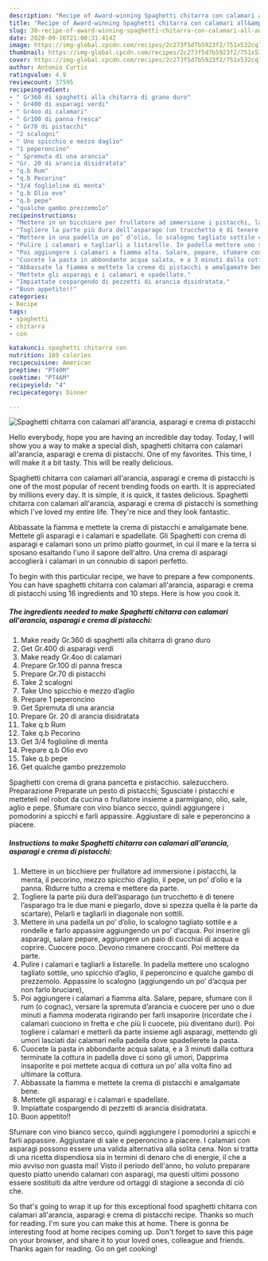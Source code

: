 ```yaml
---
description: "Recipe of Award-winning Spaghetti chitarra con calamari all&amp;#39;arancia, asparagi e crema di pistacchi"
title: "Recipe of Award-winning Spaghetti chitarra con calamari all&amp;#39;arancia, asparagi e crema di pistacchi"
slug: 38-recipe-of-award-winning-spaghetti-chitarra-con-calamari-all-and-39-arancia-asparagi-e-crema-di-pistacchi
date: 2020-09-16T21:00:31.414Z
image: https://img-global.cpcdn.com/recipes/2c273f5d7b5923f2/751x532cq70/spaghetti-chitarra-con-calamari-allarancia-asparagi-e-crema-di-pistacchi-recipe-main-photo.jpg
thumbnail: https://img-global.cpcdn.com/recipes/2c273f5d7b5923f2/751x532cq70/spaghetti-chitarra-con-calamari-allarancia-asparagi-e-crema-di-pistacchi-recipe-main-photo.jpg
cover: https://img-global.cpcdn.com/recipes/2c273f5d7b5923f2/751x532cq70/spaghetti-chitarra-con-calamari-allarancia-asparagi-e-crema-di-pistacchi-recipe-main-photo.jpg
author: Antonio Curtis
ratingvalue: 4.9
reviewcount: 37595
recipeingredient:
- " Gr360 di spaghetti alla chitarra di grano duro"
- " Gr400 di asparagi verdi"
- " Gr4oo di calamari"
- " Gr100 di panna fresca"
- " Gr70 di pistacchi"
- "2 scalogni"
- " Uno spicchio e mezzo daglio"
- "1 peperoncino"
- " Spremuta di una arancia"
- "Gr. 20 di arancia disidratata"
- "q.b Rum"
- "q.b Pecorino"
- "3/4 foglioline di menta"
- "q.b Olio evo"
- "q.b pepe"
- "qualche gambo prezzemolo"
recipeinstructions:
- "Mettere in un bicchiere per frullatore ad immersione i pistacchi, la menta, il pecorino, mezzo spicchio d’aglio, il pepe, un po’ d’olio e la panna. Ridurre tutto a crema e mettere da parte."
- "Togliere la parte più dura dell’asparago (un trucchetto è di tenere l’asparago tra le due mani e piegarlo, dove si spezza quella è la parte da scartare), Pelarli e tagliarli in diagonale non sottili."
- "Mettere in una padella un po’ d’olio, lo scalogno tagliato sottile e a rondelle e farlo appassire aggiungendo un po’ d’acqua. Poi inserire gli asparagi, salare pepare, aggiungere un paio di cucchiai di acqua e coprire. Cuocere poco. Devono rimanere croccanti. Poi mettere da parte."
- "Pulire i calamari e tagliarli a listarelle. In padella mettere uno scalogno tagliato sottile, uno spicchio d’aglio, il peperoncino e qualche gambo di prezzemolo. Appassire lo scalogno (aggiungendo un po’ d’acqua per non farlo bruciare),"
- "Poi aggiungere i calamari a fiamma alta. Salare, pepare, sfumare con il rum (o cognac), versare la spremuta d’arancia e cuocere per uno o due minuti a fiamma moderata rigirando per farli insaporire (ricordate che i calamari cuociono in fretta e che più li cuocete, più diventano duri). Poi togliere i calamari e metterli da parte insieme agli asparagi, mettendo gli umori lasciati dai calamari nella padella dove spadellerete la pasta."
- "Cuocete la pasta in abbondante acqua salata, e a 3 minuti dalla cottura terminate la cottura in padella dove ci sono gli umori, Dapprima insaporite e poi mettete acqua di cottura un po’ alla volta fino ad ultimare la cottura."
- "Abbassate la fiamma e mettete la crema di pistacchi e amalgamate bene."
- "Mettete gli asparagi e i calamari e spadellate."
- "Impiattate cospargendo di pezzetti di arancia disidratata."
- "Buon appetito!!"
categories:
- Recipe
tags:
- spaghetti
- chitarra
- con

katakunci: spaghetti chitarra con 
nutrition: 169 calories
recipecuisine: American
preptime: "PT40M"
cooktime: "PT46M"
recipeyield: "4"
recipecategory: Dinner

---
```



![Spaghetti chitarra con calamari all&#39;arancia, asparagi e crema di pistacchi](https://img-global.cpcdn.com/recipes/2c273f5d7b5923f2/751x532cq70/spaghetti-chitarra-con-calamari-allarancia-asparagi-e-crema-di-pistacchi-recipe-main-photo.jpg)

Hello everybody, hope you are having an incredible day today. Today, I will show you a way to make a special dish, spaghetti chitarra con calamari all&#39;arancia, asparagi e crema di pistacchi. One of my favorites. This time, I will make it a bit tasty. This will be really delicious.

Spaghetti chitarra con calamari all&#39;arancia, asparagi e crema di pistacchi is one of the most popular of recent trending foods on earth. It is appreciated by millions every day. It is simple, it is quick, it tastes delicious. Spaghetti chitarra con calamari all&#39;arancia, asparagi e crema di pistacchi is something which I've loved my entire life. They're nice and they look fantastic.

Abbassate la fiamma e mettete la crema di pistacchi e amalgamate bene. Mettete gli asparagi e i calamari e spadellate. Gli Spaghetti con crema di asparagi e calamari sono un primo piatto gourmet, in cui il mare e la terra si sposano esaltando l&#39;uno il sapore dell&#39;altro. Una crema di asparagi accoglierà i calamari in un connubio di sapori perfetto.


To begin with this particular recipe, we have to prepare a few components. You can have spaghetti chitarra con calamari all&#39;arancia, asparagi e crema di pistacchi using 16 ingredients and 10 steps. Here is how you cook it.

<!--inarticleads1-->

##### The ingredients needed to make Spaghetti chitarra con calamari all&#39;arancia, asparagi e crema di pistacchi:

1. Make ready  Gr.360 di spaghetti alla chitarra di grano duro
1. Get  Gr.400 di asparagi verdi
1. Make ready  Gr.4oo di calamari
1. Prepare  Gr.100 di panna fresca
1. Prepare  Gr.70 di pistacchi
1. Take 2 scalogni
1. Take  Uno spicchio e mezzo d’aglio
1. Prepare 1 peperoncino
1. Get  Spremuta di una arancia
1. Prepare Gr. 20 di arancia disidratata
1. Take q.b Rum
1. Take q.b Pecorino
1. Get 3/4 foglioline di menta
1. Prepare q.b Olio evo
1. Take q.b pepe
1. Get qualche gambo prezzemolo


Spaghetti con crema di grana pancetta e pistacchio. salezucchero. Preparazione Preparate un pesto di pistacchi; Sgusciate i pistacchi e metteteli nel robot da cucina o frullatore insieme a parmigiano, olio, sale, aglio e pepe. Sfumare con vino bianco secco, quindi aggiungere i pomodorini a spicchi e farli appassire. Aggiustare di sale e peperoncino a piacere. 

<!--inarticleads2-->

##### Instructions to make Spaghetti chitarra con calamari all&#39;arancia, asparagi e crema di pistacchi:

1. Mettere in un bicchiere per frullatore ad immersione i pistacchi, la menta, il pecorino, mezzo spicchio d’aglio, il pepe, un po’ d’olio e la panna. Ridurre tutto a crema e mettere da parte.
1. Togliere la parte più dura dell’asparago (un trucchetto è di tenere l’asparago tra le due mani e piegarlo, dove si spezza quella è la parte da scartare), Pelarli e tagliarli in diagonale non sottili.
1. Mettere in una padella un po’ d’olio, lo scalogno tagliato sottile e a rondelle e farlo appassire aggiungendo un po’ d’acqua. Poi inserire gli asparagi, salare pepare, aggiungere un paio di cucchiai di acqua e coprire. Cuocere poco. Devono rimanere croccanti. Poi mettere da parte.
1. Pulire i calamari e tagliarli a listarelle. In padella mettere uno scalogno tagliato sottile, uno spicchio d’aglio, il peperoncino e qualche gambo di prezzemolo. Appassire lo scalogno (aggiungendo un po’ d’acqua per non farlo bruciare),
1. Poi aggiungere i calamari a fiamma alta. Salare, pepare, sfumare con il rum (o cognac), versare la spremuta d’arancia e cuocere per uno o due minuti a fiamma moderata rigirando per farli insaporire (ricordate che i calamari cuociono in fretta e che più li cuocete, più diventano duri). Poi togliere i calamari e metterli da parte insieme agli asparagi, mettendo gli umori lasciati dai calamari nella padella dove spadellerete la pasta.
1. Cuocete la pasta in abbondante acqua salata, e a 3 minuti dalla cottura terminate la cottura in padella dove ci sono gli umori, Dapprima insaporite e poi mettete acqua di cottura un po’ alla volta fino ad ultimare la cottura.
1. Abbassate la fiamma e mettete la crema di pistacchi e amalgamate bene.
1. Mettete gli asparagi e i calamari e spadellate.
1. Impiattate cospargendo di pezzetti di arancia disidratata.
1. Buon appetito!!


Sfumare con vino bianco secco, quindi aggiungere i pomodorini a spicchi e farli appassire. Aggiustare di sale e peperoncino a piacere. I calamari con asparagi possono essere una valida alternativa alla solita cena. Non si tratta di una ricetta dispendiosa sia in termini di denaro che di energie, il che a mio avviso non guasta mai! Visto il periodo dell&#39;anno, ho voluto preparare questo piatto unendo calamari con asparagi, ma questi ultimi possono essere sostituiti da altre verdure od ortaggi di stagione a seconda di ciò che. 

So that's going to wrap it up for this exceptional food spaghetti chitarra con calamari all&#39;arancia, asparagi e crema di pistacchi recipe. Thanks so much for reading. I'm sure you can make this at home. There is gonna be interesting food at home recipes coming up. Don't forget to save this page on your browser, and share it to your loved ones, colleague and friends. Thanks again for reading. Go on get cooking!
